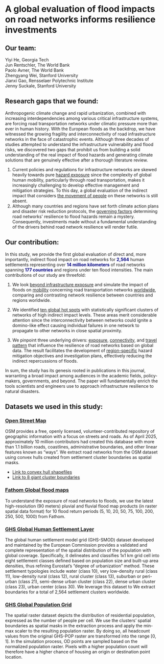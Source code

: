 # A global evaluation of flood impacts on road networks informs resilience investments

## Our team:
Yiyi He, Georgia Tech<br>
Jun Rentschler, The World Bank<br>
Paolo Avner, The World Bank<br>
Zhengyang Wei, Stanford University<br>
Jianxi Gao, Rensselaer Polytechnic Institute<br>
Jenny Suckale, Stanford University<br>

## Research gaps that we found:

Anthropogenic climate change and rapid urbanization, combined with increasing interdependencies among various critical infrastructure systems, are forcing road transportation networks under climatic pressure more than ever in human history. With the European floods as the backdrop, we have witnessed the growing fragility and interconnectivity of road infrastructure networks in the face of catastrophic events. Although three decades of studies attempted to understand the infrastructure vulnerability and flood risks, we discovered two gaps that prohibit us from building a solid understanding of the real impact of flood hazards and generating climate solutions that are genuinely effective after a thorough literature review.

1.	Current policies and regulations for infrastructure networks are skewed heavily towards pure <ins>hazard exposure</ins> since the complexity of global human mobility, particularly through road transportation, makes it increasingly challenging to develop effective management and mitigation strategies. To this day, a global evaluation of the indirect impact that considers <ins>the movement of people</ins> on these networks is still absent.
2.	Although many countries and regions have set forth climate action plans and disaster risk reduction protocols, the <ins>governing factors</ins> determining road networks' resilience to flood hazards remain a mystery. Consequently, investments made without a fundamental understanding of the drivers behind road network resilience will render futile.

## Our contribution:

In this study, we provide the first global evaluation of direct and, more importantly, indirect flood impact on road networks for <span style="color:navy">**2,564**</span> human settlements representing over <span style="color:navy">**14 million kilometers**</span> of road networks spanning <span style="color:navy">**177 countries**</span> and regions under ten flood intensities. The main contributions of our study are threefold:

1.	We look <ins>beyond infrastructure exposure</ins> and simulate the impact of floods on <ins>mobility</ins> concerning road transportation networks <ins>worldwide</ins>, comparing and contrasting network resilience between countries and regions worldwide.

2.	We identified <ins>ten global hot spots</ins> with statistically significant clusters of networks of high indirect impact levels. These areas merit considerable attention since the interconnectivity between networks could ignite a domino-like effect causing individual failures in one network to propagate to other networks in close spatial proximity.

3.	We pinpoint three underlying drivers: <ins>exposure</ins>, <ins>connectivity</ins>, and <ins>travel pattern</ins> that influence the resilience of road networks based on global data. The result facilitates the development of <ins>region-specific</ins> hazard mitigation objectives and investigation plans, effectively reducing the indirect repercussions of floods.

In sum, the study has its genesis rooted in publications in this journal, warranting a broad impact among audiences in the academic fields, policy-makers, governments, and beyond. The paper will fundamentally enrich the tools scientists and engineers use to approach infrastructure resilience to natural disasters.

## Datasets we used in this study:
### [Open Street Map](https://www.openstreetmap.org/about)
OSM provides a free, openly licensed, volunteer-contributed repository of geographic information with a focus on streets and roads.  As of April 2025, approximately 10 million contributors had created this database with more than 1.1 billion roads, coastlines, administrative boundaries, and other linear features known as “ways”. We extract road networks from the OSM dataset using convex hulls created from settlement cluster boundaries as spatial masks.<br>
- [Link to convex hull shapefiles](https://gtvault-my.sharepoint.com/:u:/g/personal/yhe603_gatech_edu/ETlCkJouV3pAuvyK2uDrrocB0JLp3xN8rMQE_Xw4UGmeCA?e=taihIh)
- [Link to 8 giant cluster boundaries](https://gtvault-my.sharepoint.com/:f:/g/personal/yhe603_gatech_edu/EoHOMkLaV7FHkBjO9yjBADMBHQggpKLnjNgmXPak-WtW5w?e=VWe6ni)

### [Fathom Global flood maps](https://www.fathom.global/product/global-flood-map/)
To understand the exposure of road networks to floods, we use the latest high-resolution (90 meters) pluvial and fluvial flood map products (in raster spatial data format) for 10 flood return periods (5, 10, 20, 50, 75, 100, 200, 250, 500, 1000) from Fathom. 

### [GHS Global Human Settlement Layer](https://human-settlement.emergency.copernicus.eu/ghs_smod2023.php)
The global human settlement model grid (GHS-SMOD) dataset developed and maintained by the European Commission provides a validated and complete representation of the spatial distribution of the population with global coverage. Specifically, it delineates and classifies 1x1 km grid cell into eight settlement classes defined based on population size and built-up area densities, thus refining Eurostat’s “degree of urbanization” method. These settlement typologies include water (class 10), very low-density rural (class 11), low-density rural (class 12), rural cluster (class 13), suburban or peri-urban (class 21), semi-dense urban cluster (class 22), dense urban cluster (class 23), urban center (class 30). We leverage this dataset to We extract boundaries for a total of 2,564 settlement clusters worldwide.

### [GHS Global Population Grid](https://human-settlement.emergency.copernicus.eu/ghs_pop2023.php)
The spatial raster dataset depicts the distribution of residential population, expressed as the number of people per cell. We use the clusters’ spatial boundaries as spatial masks in the extraction process and apply the min-max scaler to the resulting population raster. By doing so, all headcount values from the original GHS-POP raster are transformed into the range [0, 1]. In the simulation process, OD points are sampled based on the normalized population raster. Pixels with a higher population count will therefore have a higher chance of housing an origin or destination point location.